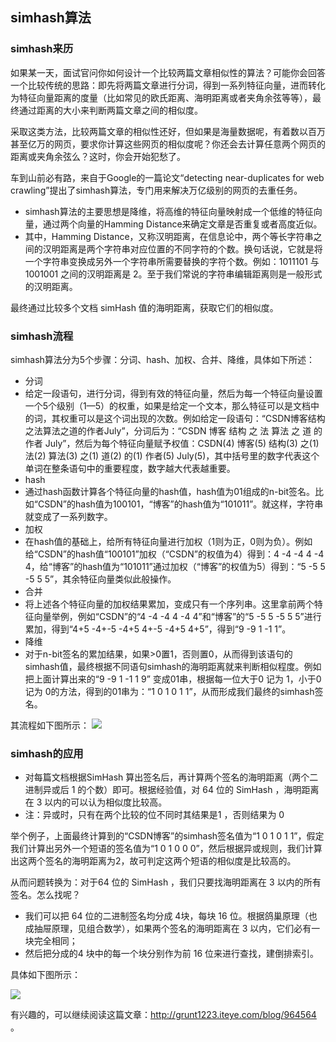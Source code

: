 ## simhash算法

### simhash来历

如果某一天，面试官问你如何设计一个比较两篇文章相似性的算法？可能你会回答一个比较传统的思路：即先将两篇文章进行分词，得到一系列特征向量，进而转化为特征向量距离的度量（比如常见的欧氏距离、海明距离或者夹角余弦等等），最终通过距离的大小来判断两篇文章之间的相似度。

采取这类方法，比较两篇文章的相似性还好，但如果是海量数据呢，有着数以百万甚至亿万的网页，要求你计算这些网页的相似度呢？你还会去计算任意两个网页的距离或夹角余弦么？这时，你会开始犯愁了。

车到山前必有路，来自于Google的一篇论文“detecting near-duplicates for web crawling”提出了simhash算法，专门用来解决万亿级别的网页的去重任务。

 - simhash算法的主要思想是降维，将高维的特征向量映射成一个低维的特征向量，通过两个向量的Hamming Distance来确定文章是否重复或者高度近似。
- 其中，Hamming Distance，又称汉明距离，在信息论中，两个等长字符串之间的汉明距离是两个字符串对应位置的不同字符的个数。换句话说，它就是将一个字符串变换成另外一个字符串所需要替换的字符个数。例如：1011101 与 1001001 之间的汉明距离是 2。至于我们常说的字符串编辑距离则是一般形式的汉明距离。

最终通过比较多个文档 simHash 值的海明距离，获取它们的相似度。

### simhash流程

simhash算法分为5个步骤：分词、hash、加权、合并、降维，具体如下所述：
 - 分词
- 给定一段语句，进行分词，得到有效的特征向量，然后为每一个特征向量设置一个5个级别（1—5）的权重，如果是给定一个文本，那么特征可以是文档中的词，其权重可以是这个词出现的次数。例如给定一段语句：“CSDN博客结构之法算法之道的作者July”，分词后为：“CSDN 博客 结构 之 法 算法 之 道 的 作者 July”，然后为每个特征向量赋予权值：CSDN(4) 博客(5) 结构(3) 之(1) 法(2) 算法(3) 之(1) 道(2) 的(1) 作者(5) July(5)，其中括号里的数字代表这个单词在整条语句中的重要程度，数字越大代表越重要。
 - hash
- 通过hash函数计算各个特征向量的hash值，hash值为01组成的n-bit签名。比如“CSDN”的hash值为100101，“博客”的hash值为“101011”。就这样，字符串就变成了一系列数字。
 - 加权
- 在hash值的基础上，给所有特征向量进行加权（1则为正，0则为负）。例如给“CSDN”的hash值“100101”加权（“CSDN”的权值为4）得到：4 -4 -4 4 -4 4，给“博客”的hash值为“101011”通过加权（“博客”的权值为5）得到：“5 -5 5 -5 5 5”，其余特征向量类似此般操作。
 - 合并
- 将上述各个特征向量的加权结果累加，变成只有一个序列串。这里拿前两个特征向量举例，例如“CSDN”的“4 -4 -4 4 -4 4”和“博客”的“5 -5 5 -5 5 5”进行累加，得到“4+5 -4+-5 -4+5 4+-5 -4+5 4+5”，得到“9 -9 1 -1 1”。
 - 降维
- 对于n-bit签名的累加结果，如果>0置1，否则置0，从而得到该语句的simhash值，最终根据不同语句simhash的海明距离就来判断相似程度。例如把上面计算出来的“9 -9 1 -1 1 9” 变成01串，根据每一位大于0 记为 1，小于0 记为 0的方法，得到的01串为：“1 0 1 0 1 1”，从而形成我们最终的simhash签名。

其流程如下图所示：
![](http://dl.iteye.com/upload/attachment/437426/baf42378-e625-35d2-9a89-471524a355d8.jpg)

### simhash的应用

 - 对每篇文档根据SimHash 算出签名后，再计算两个签名的海明距离（两个二进制异或后 1 的个数）即可。根据经验值，对 64 位的 SimHash ，海明距离在 3 以内的可以认为相似度比较高。 
- 注：异或时，只有在两个比较的位不同时其结果是1 ，否则结果为 0 

举个例子，上面最终计算到的“CSDN博客”的simhash签名值为“1 0 1 0 1 1”，假定我们计算出另外一个短语的签名值为“1 0 1 0 0 0”，然后根据异或规则，我们计算出这两个签名的海明距离为2，故可判定这两个短语的相似度是比较高的。

从而问题转换为：对于64 位的 SimHash ，我们只要找海明距离在 3 以内的所有签名。怎么找呢？
- 我们可以把 64 位的二进制签名均分成 4块，每块 16 位。根据鸽巢原理（也成抽屉原理，见组合数学），如果两个签名的海明距离在 3 以内，它们必有一块完全相同；
- 然后把分成的4 块中的每一个块分别作为前 16 位来进行查找，建倒排索引。

具体如下图所示：

![](http://dl.iteye.com/upload/attachment/437586/b72b8dc2-9139-3078-ad24-b689f64fd71a.jpg)



有兴趣的，可以继续阅读这篇文章：http://grunt1223.iteye.com/blog/964564 。
